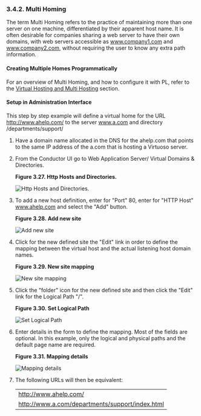 <div>

<div>

<div>

<div>

### 3.4.2. Multi Homing

</div>

</div>

</div>

The term Multi Homing refers to the practice of maintaining more than
one server on one machine, differentiated by their apparent host name.
It is often desirable for companies sharing a web server to have their
own domains, with web servers accessible as www.company1.com and
www.company2.com, without requiring the user to know any extra path
information.

<div>

<div>

<div>

<div>

#### Creating Multiple Homes Programmatically

</div>

</div>

</div>

For an overview of Multi Homing, and how to configure it with PL, refer
to the
<a href="ch-webappdevelopment.html#virtandmultihosting" class="link"
title="Virtual Hosting and Multi Hosting">Virtual Hosting and Multi
Hosting</a> section.

</div>

<div>

<div>

<div>

<div>

#### Setup in Administration Interface

</div>

</div>

</div>

This step by step example will define a virtual home for the URL
http://www.ahelp.com/ to the server www.a.com and directory
/departments/support/

<div>

1.  Have a domain name allocated in the DNS for the ahelp.com that
    points to the same IP address of the a.com that is hosting a
    Virtuoso server.

2.  From the Conductor UI go to Web Application Server/ Virtual Domains
    & Directories.

    <div>

    <div>

    **Figure 3.27. Http Hosts and Directories.**

    <div>

    <div>

    ![Http Hosts and Directories.](images/ui/virtdir1.png)

    </div>

    </div>

    </div>

      

    </div>

3.  To add a new host definition, enter for "Port" 80, enter for "HTTP
    Host" www.ahelp.com and select the "Add" button.

    <div>

    <div>

    **Figure 3.28. Add new site**

    <div>

    <div>

    ![Add new site](images/ui/virthost2.png)

    </div>

    </div>

    </div>

      

    </div>

4.  Click for the new defined site the "Edit" link in order to define
    the mapping between the virtual host and the actual listening host
    domain names.

    <div>

    <div>

    **Figure 3.29. New site mapping**

    <div>

    <div>

    ![New site mapping](images/ui/virthost3.png)

    </div>

    </div>

    </div>

      

    </div>

5.  Click the "folder" icon for the new defined site and then click the
    "Edit" link for the Logical Path "/".

    <div>

    <div>

    **Figure 3.30. Set Logical Path**

    <div>

    <div>

    ![Set Logical Path](images/ui/virthost3a.png)

    </div>

    </div>

    </div>

      

    </div>

6.  Enter details in the form to define the mapping. Most of the fields
    are optional. In this example, only the logical and physical paths
    and the default page name are required.

    <div>

    <div>

    **Figure 3.31. Mapping details**

    <div>

    <div>

    ![Mapping details](images/ui/virthost4.png)

    </div>

    </div>

    </div>

      

    </div>

7.  The following URLs will then be equivalent:

    |                                                 |
    |-------------------------------------------------|
    | http://www.ahelp.com/                           |
    | http://www.a.com/departments/support/index.html |

</div>

</div>

</div>
